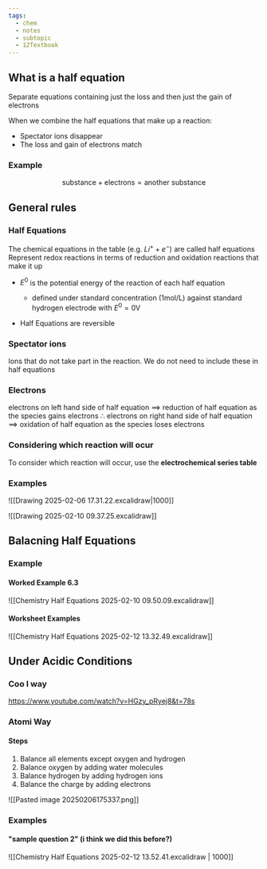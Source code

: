 ```yaml
---
tags:
  - chem
  - notes
  - subtopic
  - 12Textbook
---
```



## What is a half equation
Separate equations containing just the loss and then just the gain of electrons

When we combine the half equations that make up a reaction:
- Spectator ions disappear
- The loss and gain of electrons match
### Example
$$\textrm {substance} + \textrm{electrons} = \textrm{another substance}$$


## General rules
### Half Equations

The chemical equations in the table (e.g. $Li^{+} + e^-$) are called half equations
	Represent redox reactions in terms of reduction and oxidation reactions that make it up


 - $E^0$ is the potential energy of the reaction of each half equation
	 - defined under standard concentration (1mol/L) against standard hydrogen electrode with $E^0 = 0\textrm{V}$ 


- Half Equations are reversible
### Spectator ions
Ions that do not take part in the reaction. 
	We do not need to include these in half equations
### Electrons
electrons on left hand side of half equation $\implies$ reduction of half equation as the species gains electrons
$\therefore$ 
electrons on right hand side of half equation $\implies$ oxidation of half equation as the species loses electrons

### Considering which reaction will ocur
To consider which reaction will occur, use the **electrochemical series table**


### Examples
![[Drawing 2025-02-06 17.31.22.excalidraw|1000]]

![[Drawing 2025-02-10 09.37.25.excalidraw]]


## Balacning Half Equations


### Example
#### Worked Example 6.3
![[Chemistry Half Equations 2025-02-10 09.50.09.excalidraw]]

#### Worksheet Examples
![[Chemistry Half Equations 2025-02-12 13.32.49.excalidraw]]



## Under Acidic Conditions
### Coo l way 
https://www.youtube.com/watch?v=HGzy_pRyej8&t=78s
### Atomi Way
#### Steps
1. Balance all elements except oxygen and hydrogen
2. Balance oxygen by adding water molecules
3. Balance hydrogen by adding hydrogen ions
4. Balance the charge by adding electrons

![[Pasted image 20250206175337.png]]


### Examples
#### "sample question 2" (i think we did this before?)
![[Chemistry Half Equations 2025-02-12 13.52.41.excalidraw | 1000]]
